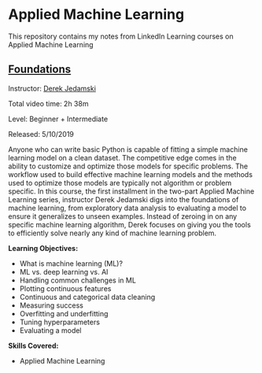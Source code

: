 # Applied Machine Learning

This repository contains my notes from LinkedIn Learning courses on Applied Machine Learning

## [Foundations](https://www.linkedin.com/learning/applied-machine-learning-foundations/leveraging-machine-learning?autoAdvance=true&autoSkip=false&autoplay=true&resume=true)

Instructor: [Derek Jedamski](https://www.linkedin.com/learning/instructors/derek-jedamski)

Total video time: 2h 38m

Level: Beginner + Intermediate

Released: 5/10/2019

Anyone who can write basic Python is capable of fitting a simple machine learning model on a clean dataset. The competitive edge comes in the ability to customize and optimize those models for specific problems. The workflow used to build effective machine learning models and the methods used to optimize those models are typically not algorithm or problem specific. In this course, the first installment in the two-part Applied Machine Learning series, instructor Derek Jedamski digs into the foundations of machine learning, from exploratory data analysis to evaluating a model to ensure it generalizes to unseen examples. Instead of zeroing in on any specific machine learning algorithm, Derek focuses on giving you the tools to efficiently solve nearly any kind of machine learning problem.

**Learning Objectives:**
- What is machine learning (ML)?
- ML vs. deep learning vs. AI
- Handling common challenges in ML
- Plotting continuous features
- Continuous and categorical data cleaning
- Measuring success
- Overfitting and underfitting
- Tuning hyperparameters
- Evaluating a model

**Skills Covered:**
- Applied Machine Learning
